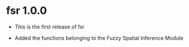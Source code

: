 # fsr 1.0.0

* This is the first release of fsr

* Added the functions belonging to the Fuzzy Spatial Inference Module
